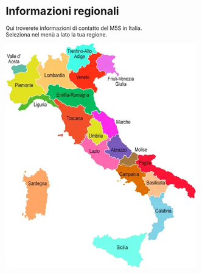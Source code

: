 # Informazioni regionali

Qui troverete informazioni di contatto del M5S in Italia.  
Seleziona nel menù a lato la tua regione.

![](../assets/images/italia-regioni.webp)
